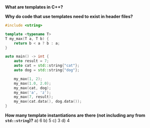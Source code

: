 
**What are templates in C++?**

**Why do code that use templates need to exist in header files?**


```cpp
#include <string>

template <typename T>
T my_max(T a, T b) {
    return b < a ? b : a;
}

auto main() -> int {
    auto result = 7;
    auto cat = std::string{"cat"};
    auto dog = std::string{"dog"};

    my_max(1, 2);
    my_max(1.0, 2.0);
    my_max(cat, dog);
    my_max('a', 'z');
    my_max(7, result);
    my_max(cat.data(), dog.data());
}
```

**How many template instantiations are there (not including any from `std::string`)?**
a) 6
b) 5
c) 3
d) 4
